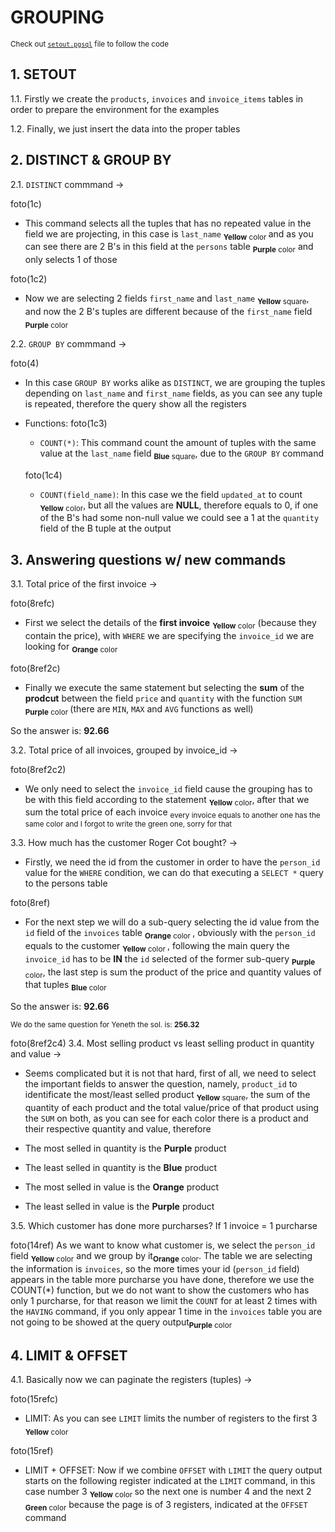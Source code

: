 # GROUPING

<sub> Check out [`setout.pgsql`](setout.pgsql) file to follow the code </sub>

##  1. SETOUT

1.1. Firstly we create the `products`, `invoices` and `invoice_items` tables in order to prepare the environment for the examples

1.2. Finally, we just insert the data into the proper tables

## 2. DISTINCT & GROUP BY

2.1. `DISTINCT` commmand -> 

foto(1c)
- This command selects all the tuples that has no repeated value in the field we are projecting, in this case is `last_name` <sub> **Yellow** color </sub> and as you can see there are 2 B's in this field at the `persons` table <sub> **Purple** color</sub> and only selects 1 of those

foto(1c2)
- Now we are selecting 2 fields `first_name` and `last_name` <sub> **Yellow** square</sub>, and now the 2 B's tuples are different because of the `first_name` field <sub> **Purple** color</sub> 

2.2. `GROUP BY` commmand -> 

foto(4)
- In this case `GROUP BY` works alike as `DISTINCT`, we are grouping the tuples depending on `last_name` and `first_name` fields, as you can see any tuple is repeated, therefore the query show all the registers

- Functions: 
foto(1c3)
    - `COUNT(*)`: This command count the amount of tuples with the same value at the `last_name` field <sub>**Blue** square</sub>, due to the `GROUP BY` command 

    foto(1c4)
    - `COUNT(field_name)`: In this case we the field `updated_at` to count <sub>**Yellow** color</sub>, but all the values are **NULL**, therefore equals to 0, if one of the B's had some non-null value we could see a 1 at the `quantity` field of the B tuple at the output

## 3. Answering questions w/ new commands

3.1. Total price of the first invoice ->

foto(8refc)
- First we select the details of the **first invoice** <sub>**Yellow** color</sub> (because they contain the price), with `WHERE` we are specifying the `invoice_id` we are looking for <sub>**Orange** color</sub>

foto(8ref2c)
- Finally we execute the same statement but selecting the **sum** of the **prodcut** between the field `price` and `quantity` with the function `SUM` <sub> **Purple** color </sub> (there are `MIN`, `MAX` and `AVG` functions as well)

So the answer is: **92.66**

3.2. Total price of all invoices, grouped by invoice_id -> 

foto(8ref2c2)
- We only need to select the `invoice_id` field cause the grouping has to be with this field according to the statement <sub>**Yellow** color</sub>, after that we sum the total price of each invoice <sub> every invoice equals to another one has the same color and I forgot to write the green one, sorry for that</sub>

3.3. How much has the customer Roger Cot bought? -> 

- Firstly, we need the id from the customer in order to have the `person_id` value for the `WHERE` condition, we can do that executing a `SELECT *` query to the persons table

foto(8ref)
-  For the next step we will do a sub-query selecting the id value from the `id` field of the `invoices` table <sub>**Orange** color </sub>, obviously with the `person_id` equals to the customer <sub>**Yellow** color </sub>, following the main query the `invoice_id` has to be **IN** the `id` selected of the former sub-query <sub>**Purple** color</sub>, the last step is sum the product of the price and quantity values of that tuples <sub>**Blue** color</sub>

So the answer is: **92.66**

<sub>We do the same question for Yeneth the sol. is: **256.32**</sub>

foto(8ref2c4)
3.4. Most selling product vs least selling product in quantity and value -> 

- Seems complicated but it is not that hard, first of all, we need to select the important fields to answer the question, namely, `product_id` to identificate the most/least selled product <sub>**Yellow** square</sub>, the sum of the quantity of each product and the total value/price of that product using the `SUM` on both, as you can see for each color there is a product and their respective quantity and value, therefore

- The most selled in quantity is the **Purple** product
- The least selled in quantity is the **Blue** product
- The most selled in value is the **Orange** product
- The least selled in value is the **Purple** product


3.5. Which customer has done more purcharses? If 1 invoice = 1 purcharse

foto(14ref)
As we want to know what customer is, we select the `person_id` field <sub> **Yellow** color</sub> and we group by it<sub>**Orange** color</sub>. The table we are selecting the information is `invoices`, so the more times your id (`person_id` field) appears in the table more purcharse you have done, therefore we use the COUNT(*) function, but we do not want to show the customers who has only 1 purcharse, for that reason we limit the ``COUNT`` for at least 2 times with the ``HAVING`` command, if you only appear 1 time in the ``invoices`` table you are not going to be showed at the query output<sub>**Purple** color </sub>

## 4. LIMIT & OFFSET

4.1. Basically now we can paginate the registers (tuples) -> 

foto(15refc)
- LIMIT: As you can see ``LIMIT`` limits the number of registers to the first 3 <sub>**Yellow** color </sub>

foto(15ref)
- LIMIT + OFFSET: Now if we combine `OFFSET` with ``LIMIT`` the query output starts on the following register indicated at the ``LIMIT`` command, in this case number 3 <sub>**Yellow** color </sub> so the next one is number 4 and the next 2 <sub> **Green** color</sub> because the page is of 3 registers, indicated at the ``OFFSET`` command 



